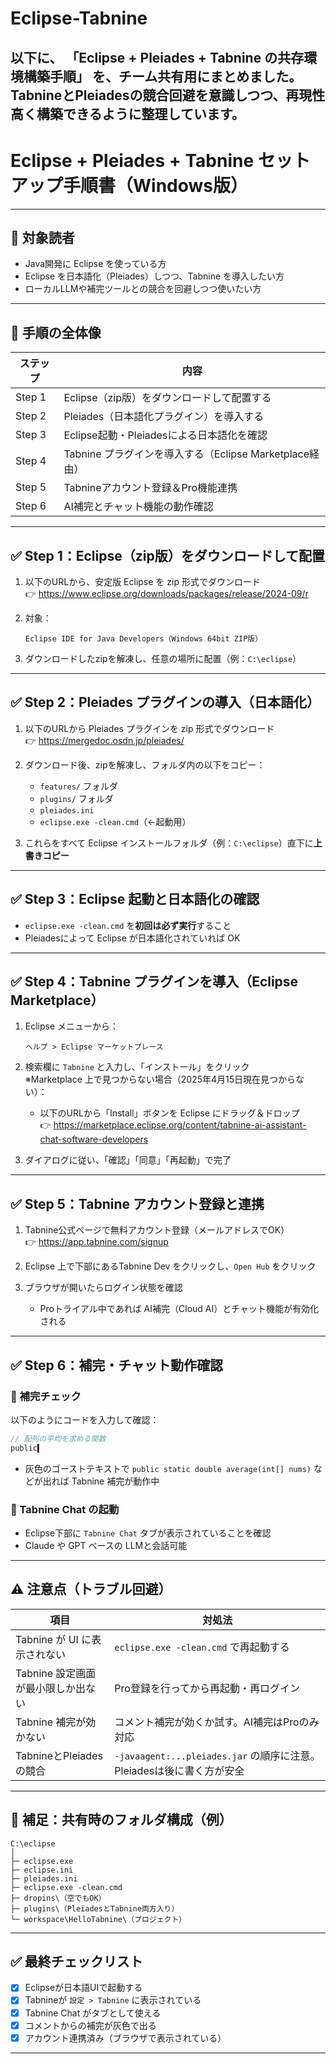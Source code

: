 # Eclipse-Tabnine

以下に、 **「Eclipse + Pleiades + Tabnine の共存環境構築手順」** を、チーム共有用にまとめました。  
**TabnineとPleiadesの競合回避**を意識しつつ、再現性高く構築できるように整理しています。
---

# Eclipse + Pleiades + Tabnine セットアップ手順書（Windows版）

---

## 📌 対象読者

- Java開発に Eclipse を使っている方  
- Eclipse を日本語化（Pleiades）しつつ、Tabnine を導入したい方  
- ローカルLLMや補完ツールとの競合を回避しつつ使いたい方

---

## 🧭 手順の全体像

| ステップ | 内容 |
|----------|------|
| Step 1 | Eclipse（zip版）をダウンロードして配置する |
| Step 2 | Pleiades（日本語化プラグイン）を導入する |
| Step 3 | Eclipse起動・Pleiadesによる日本語化を確認 |
| Step 4 | Tabnine プラグインを導入する（Eclipse Marketplace経由） |
| Step 5 | Tabnineアカウント登録＆Pro機能連携 |
| Step 6 | AI補完とチャット機能の動作確認 |

---

## ✅ Step 1：Eclipse（zip版）をダウンロードして配置

1. 以下のURLから、安定版 Eclipse を zip 形式でダウンロード  
   👉 https://www.eclipse.org/downloads/packages/release/2024-09/r

2. 対象：
   ```
   Eclipse IDE for Java Developers（Windows 64bit ZIP版）
   ```

3. ダウンロードしたzipを解凍し、任意の場所に配置（例：`C:\eclipse`）

---

## ✅ Step 2：Pleiades プラグインの導入（日本語化）

1. 以下のURLから Pleiades プラグインを zip 形式でダウンロード  
   👉 https://mergedoc.osdn.jp/pleiades/

2. ダウンロード後、zipを解凍し、フォルダ内の以下をコピー：

   - `features/` フォルダ
   - `plugins/` フォルダ
   - `pleiades.ini`
   - `eclipse.exe -clean.cmd`（←起動用）

3. これらをすべて Eclipse インストールフォルダ（例：`C:\eclipse`）直下に**上書きコピー**

---

## ✅ Step 3：Eclipse 起動と日本語化の確認

- `eclipse.exe -clean.cmd` を**初回は必ず実行**すること  
- Pleiadesによって Eclipse が日本語化されていれば OK

---

## ✅ Step 4：Tabnine プラグインを導入（Eclipse Marketplace）

1. Eclipse メニューから：

   ```
   ヘルプ > Eclipse マーケットプレース
   ```

2. 検索欄に `Tabnine` と入力し、「インストール」をクリック  
   ※Marketplace 上で見つからない場合（2025年4月15日現在見つからない）：
   - 以下のURLから「Install」ボタンを Eclipse にドラッグ＆ドロップ  
     👉 https://marketplace.eclipse.org/content/tabnine-ai-assistant-chat-software-developers

3. ダイアログに従い、「確認」「同意」「再起動」で完了

---

## ✅ Step 5：Tabnine アカウント登録と連携

1. Tabnine公式ページで無料アカウント登録（メールアドレスでOK）  
   👉 https://app.tabnine.com/signup

2. Eclipse 上で下部にあるTabnine Dev をクリックし、`Open Hub` をクリック

3. ブラウザが開いたらログイン状態を確認  
   - Proトライアル中であれば AI補完（Cloud AI）とチャット機能が有効化される

---

## ✅ Step 6：補完・チャット動作確認

### 🔹 補完チェック

以下のようにコードを入力して確認：

```java
// 配列の平均を求める関数
public▍
```

- 灰色のゴーストテキストで `public static double average(int[] nums)` などが出れば Tabnine 補完が動作中

### 🔹 Tabnine Chat の起動

- Eclipse下部に `Tabnine Chat` タブが表示されていることを確認
- Claude や GPT ベースの LLMと会話可能

---

## ⚠️ 注意点（トラブル回避）

| 項目 | 対処法 |
|------|--------|
| Tabnine が UI に表示されない | `eclipse.exe -clean.cmd` で再起動する |
| Tabnine 設定画面が最小限しか出ない | Pro登録を行ってから再起動・再ログイン |
| Tabnine 補完が効かない | コメント補完が効くか試す。AI補完はProのみ対応 |
| TabnineとPleiadesの競合 | `-javaagent:...pleiades.jar` の順序に注意。Pleiadesは後に書く方が安全 |

---

## 📁 補足：共有時のフォルダ構成（例）

```
C:\eclipse
│
├─ eclipse.exe
├─ eclipse.ini
├─ pleiades.ini
├─ eclipse.exe -clean.cmd
├─ dropins\（空でもOK）
├─ plugins\（PleiadesとTabnine両方入り）
└─ workspace\HelloTabnine\（プロジェクト）
```

---

## ✅ 最終チェックリスト

- [x] Eclipseが日本語UIで起動する  
- [x] Tabnineが `設定 > Tabnine` に表示されている  
- [x] Tabnine Chat がタブとして使える  
- [x] コメントからの補完が灰色で出る  
- [x] アカウント連携済み（ブラウザで表示されている）

---
